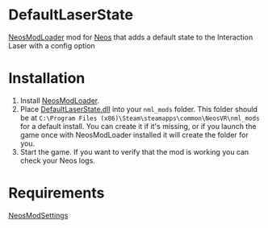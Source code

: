 # DefaultLaserState
 [NeosModLoader](https://github.com/zkxs/NeosModLoader) mod for [Neos](https://neos.com/) that adds a default state to the Interaction Laser with a config option
 
# Installation
1. Install [NeosModLoader](https://github.com/zkxs/NeosModLoader).
2. Place [DefaultLaserState.dll](https://github.com/LeCloutPanda/DefaultLaserState/releases/download/v1.0.0/DefaultLaserState.dll) into your `nml_mods` folder. This folder should be at `C:\Program Files (x86)\Steam\steamapps\common\NeosVR\nml_mods` for a default install. You can create it if it's missing, or if you launch the game once with NeosModLoader installed it will create the folder for you.
3. Start the game. If you want to verify that the mod is working you can check your Neos logs.

# Requirements
[NeosModSettings](https://github.com/badhaloninja/NeosModSettings)
